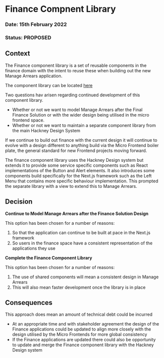 # Finance Compnent Library

### **Date:** 15th February 2022

### **Status:** PROPOSED

## **Context**

The Finance component library is a set of reusable components in the finance domain with the intent to reuse these when building out the new Manage Arrears application.

The component library can be located [here](https://61f0267fc8e670003a291a88-urjhjsfyvz.chromatic.com/?path=/story/blocks-headerblock--normal)

Two questions hav arisen regarding continued development of this component library.

- Whether or not we want to model Manage Arrears after the Final Finance Solution or with the wider design being utilised in the micro frontend space.
- Whether or not we want to maintain a separate component library from the main Hackney Design System

If we continue to build out finance with the current design it will continue to evolve with a design different to anything build via the Micro Frontend boiler plate, the general standard for new Frontend projects moving forward.

The finance component library uses the Hackney Design system but extends it to provide some service specific components such as React implementations of the Button and Alert elements. It also introduces some components build specifically for the Next.js framework such as the Left Menu that contains more specific behaviour implementation. This prompted the separate library with a view to extend this to Manage Arrears.

## **Decision**

**Continue to Model Manage Arrears after the Finance Solution Design**

This option has been chosen for a number of reasons:

1. So that the application can continue to be built at pace in the Next.js framework
2. So users in the finance space have a consistent representation of the applications they use

**Complete the Finance Component Library**

This option has been chosen for a number of reasons:

1. The use of shared components will mean a consistent design in Manage Arrears
2. This will also mean faster development once the library is in place

## **Consequences**

This approach does mean an amount of technical debt could be incurred

- At an appropriate time and with stakeholder agreement the design of the Finance applications could be updated to align more closely with the design utilised by the Micro Frontends for more global consistency
- If the Finance applications are updated there could also be opportunity to update and merge the Finance component library with the Hackney Design system
